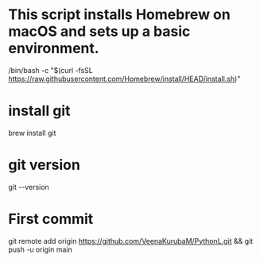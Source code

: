 # This script installs Homebrew on macOS and sets up a basic environment.
/bin/bash -c "$(curl -fsSL https://raw.githubusercontent.com/Homebrew/install/HEAD/install.sh)"
# install git
brew install git
# git version
git --version
# First commit
git remote add origin https://github.com/VeenaKurubaM/PythonL.git && git push -u origin main
